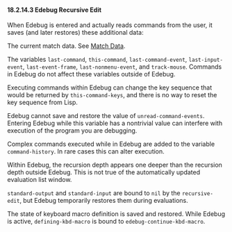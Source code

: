 

#### 18.2.14.3 Edebug Recursive Edit

When Edebug is entered and actually reads commands from the user, it saves (and later restores) these additional data:

The current match data. See [Match Data](Match-Data.html).

The variables `last-command`, `this-command`, `last-command-event`, `last-input-event`, `last-event-frame`, `last-nonmenu-event`, and `track-mouse`. Commands in Edebug do not affect these variables outside of Edebug.

Executing commands within Edebug can change the key sequence that would be returned by `this-command-keys`, and there is no way to reset the key sequence from Lisp.

Edebug cannot save and restore the value of `unread-command-events`. Entering Edebug while this variable has a nontrivial value can interfere with execution of the program you are debugging.

Complex commands executed while in Edebug are added to the variable `command-history`. In rare cases this can alter execution.

Within Edebug, the recursion depth appears one deeper than the recursion depth outside Edebug. This is not true of the automatically updated evaluation list window.

`standard-output` and `standard-input` are bound to `nil` by the `recursive-edit`, but Edebug temporarily restores them during evaluations.

The state of keyboard macro definition is saved and restored. While Edebug is active, `defining-kbd-macro` is bound to `edebug-continue-kbd-macro`.
